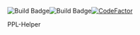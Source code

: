 ![Build Badge](https://github.com/ChrisF999/PPL-Helper/actions/workflows/build.yml/badge.svg)![Build Badge](https://github.com/ChrisF999/PPL-Helper/actions/workflows/codeql-analysis.yml/badge.svg)[![CodeFactor](https://www.codefactor.io/repository/github/chrisf999/ppl-helper/badge)](https://www.codefactor.io/repository/github/chrisf999/ppl-helper)

PPL-Helper

